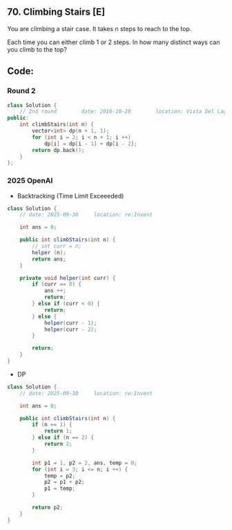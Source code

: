 ## 70. Climbing Stairs [E]
You are climbing a stair case. It takes n steps to reach to the top.

Each time you can either climb 1 or 2 steps. In how many distinct ways can you climb to the top?

## Code:
### Round 2
```c++
class Solution {
    // 2nd round        date: 2016-10-28        location: Vista Del Lago III 
public:
    int climbStairs(int n) {
        vector<int> dp(n + 1, 1);
        for (int i = 2; i < n + 1; i ++)
            dp[i] = dp[i - 1] + dp[i - 2];
        return dp.back();
    }
};
```

### 2025 OpenAI
- Backtracking (Time Limit Exceeeded)
```java
class Solution {
    // date: 2025-09-30     location: re:Invent

    int ans = 0; 

    public int climbStairs(int n) {
        // int curr = n;
        helper (n);
        return ans;
    }

    private void helper(int curr) {
        if (curr == 0) {
            ans ++;
            return;
        } else if (curr < 0) {
            return;
        } else {
            helper(curr - 1);
            helper(curr - 2);
        }

        return;
    }
}
```

- DP
```java
class Solution {
    // date: 2025-09-30     location: re:Invent

    int ans = 0; 

    public int climbStairs(int n) {
        if (n == 1) {
            return 1;
        } else if (n == 2) {
            return 2;
        } 

        int p1 = 1, p2 = 2, ans, temp = 0;
        for (int i = 3; i <= n; i ++) {
            temp = p2;
            p2 = p1 + p2;
            p1 = temp;
        }

        return p2;
    }
}
```


